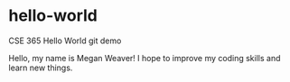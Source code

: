 # hello-world
CSE 365 Hello World git demo

Hello, my name is Megan Weaver!
I hope to improve my coding skills and learn new things.

